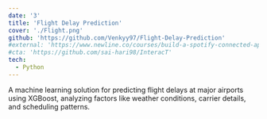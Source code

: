 ```yaml
---
date: '3'
title: 'Flight Delay Prediction'
cover: './Flight.png'
github: 'https://github.com/Venkyy97/Flight-Delay-Prediction'
#external: 'https://www.newline.co/courses/build-a-spotify-connected-app'
#cta: 'https://github.com/sai-hari98/InteracT'
tech:
  - Python
---
```


A machine learning solution for predicting flight delays at major airports using XGBoost, analyzing factors like weather conditions, carrier details, and scheduling patterns.
